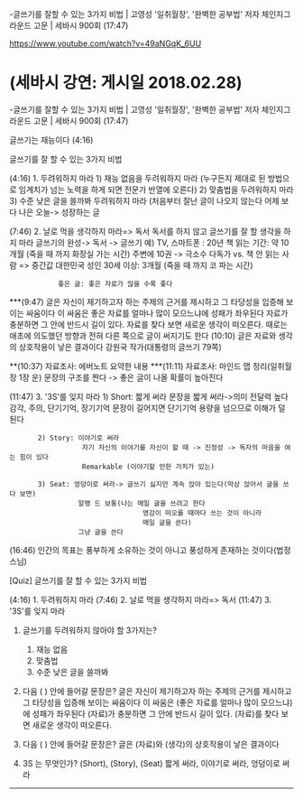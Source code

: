 -글쓰기를 잘할 수 있는 3가지 비법 | 고영성 '일취월장',
 '완벽한 공부법' 저자 체인지그라운드 고문 | 세바시 900회
(17:47)

https://www.youtube.com/watch?v=49aNGqK_6UU

(세바시 강연: 게시일 2018.02.28)
=============================================

-글쓰기를 잘할 수 있는 3가지 비법 | 고영성 '일취월장',
 '완벽한 공부법' 저자 체인지그라운드 고문 | 세바시 900회
(17:47)

글쓰기는 재능이다
(4:16)

글쓰기를 잘 할 수 있는 3가지 비법

(4:16) 1. 두려워하지 마라
           1) 재능 없음을 두려워하지 마라
                 (누구든지 제대로 된 방법으로 임계치가 넘는 노력을 하게 되면 전문가 반열에 오른다)
           2) 맞춤법을 두려워하지 마라        
           3) 수준 낮은 글을 쓸까봐 두려워하지 마라
                 (처음부터 잘난 글이 나오지 않는다
                  어제 보다 나은 오늘-> 성장하는 글

(7:46) 2. 날로 먹을 생각하지 마라=> 독서
               독서를 하지 않고 글쓰기를 잘 할 생각을 하지 마라
               글쓰기의 완성-> 독서 -> 글쓰기
예)
    TV, 스마트폰 : 20년
    책 읽는 기간: 약 10개월 (죽을 때 까지 화장실 가는 시간)
                          주변에 10권 -> 극소수 다독가 vs. 책 안 읽는 사람
                                         => 중간값
                                            대한민국 성인 30세 이상: 3개월 (죽을 때 까지 코 파는 시간)

                좋은 글: 좋은 자료가 많을 수록 좋다

***(9:47) 글은 자신이 제기하고자 하는 주제의 근거를 제시하고 그 타당성을 입증해 보이는 싸움이다
        이 싸움은 좋은 자료를 얼마나 많이 모으느냐에 성패가 좌우된다
        자료가 충분하면 그 안에 반드시 길이 있다.
        자료를 찾다 보면 새로운 생각이 떠오른다.
        때로는 애초에 의도했던 방향과
        전혀 다른 쪽으로 글이 써지기도 한다
(10:10) 글은 자료와 생각의 상호작용이 낳은 결과이다
     강원국 작가(대통령의 글쓰기 79쪽)

**(10:37) 자료조사: 에버노트 요약한 내용
***(11:11) 자료조사: 마인드 맵 정리(일취월장 1장 운)
                  문장의 구조를 짠다 -> 좋은 글이 나올 확률이 높아진다 

(11:47) 3. '3S'를 잊지 마라
           1) Short: 짧게 써라
                     문장을 짧게 써라->의미 전달력 높다
                                             감각, 주의, 단기기억, 장기기억
                     문장이 길어지면 단기기억 용량을 넘으므로 이해가 덜 된다

           2) Story: 이야기로 써라
                      자기 자신의 이야기를 자신이 할 때 -> 진정성 -> 독자의 마음을 여는 힘이 있다
                      Remarkable (이야기할 만한 가치가 있는)

           3) Seat: 엉덩이로 써라-> 글쓰기 싫지만 계속 앉아 있는다(막상 앉아서 글을 쓰다 보면)
                     알랭 드 보통(나는 매일 글을 쓰려고 한다
                                     영감이 떠오를 때마다 쓰는 것이 아니라
                                     매일 글을 쓴다)
                     그냥 글을 쓴다

(16:46) 인간의 목표는 풍부하게 소유하는 것이 아니고 풍성하게 존재하는 것이다(법정스님)

[Quiz] 
글쓰기를 잘 할 수 있는 3가지 비법

(4:16)  1. 두려워하지 마라
(7:46)  2. 날로 먹을 생각하지 마라=> 독서
(11:47) 3. '3S'를 잊지 마라

1. 글쓰기를 두려워하지 않아야 할 3가지는? 
      1) 재능 없음
      2) 맞춤법
      3) 수준 낮은 글을 쓸까봐

2. 다음 (   ) 안에 들어갈 문장은? 
글은 자신이 제기하고자 하는 주제의 근거를 제시하고 그 타당성을 입증해 보이는 싸움이다
        이 싸움은 (좋은 자료를 얼마나 많이 모으느냐)에 성패가 좌우된다
        (자료)가 충분하면 그 안에 반드시 길이 있다.
        (자료)를 찾다 보면 새로운 생각이 떠오른다.

3. 다음 (   ) 안에 들어갈 문장은? 
글은 (자료)와 (생각)의 상호작용이 낳은 결과이다

4. 3S 는 무엇인가?
(Short),    (Story),          (Seat)
짧게 써라, 이야기로 써라, 엉덩이로 써라
-----------------------------------------------------------------------

